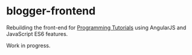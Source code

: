 # blogger-frontend

Rebuilding the front-end for [Programming Tutorials](https://ptutorials.mypassion.io/) using AngularJS and JavaScript ES6 features.

Work in progress.
